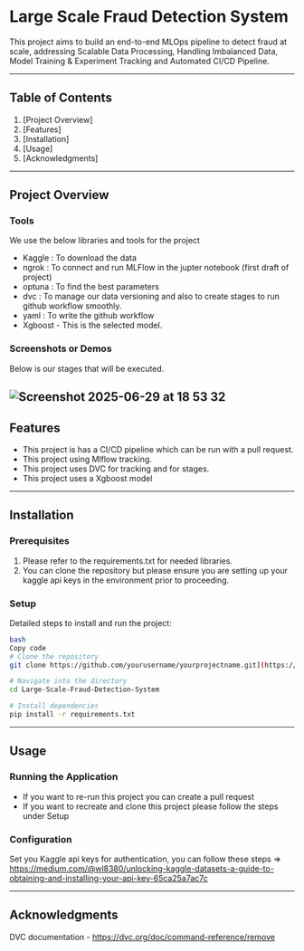 # Large Scale Fraud Detection System

This project aims to build an end-to-end MLOps pipeline to detect fraud at scale, addressing Scalable Data Processing, Handling Imbalanced Data, Model Training & Experiment Tracking and Automated CI/CD Pipeline. 

---

## Table of Contents

1. [Project Overview]
2. [Features]
3. [Installation]
4. [Usage]
5. [Acknowledgments]

---

## Project Overview

### Tools

We use the below libraries and tools for the project
- Kaggle : To download the data
- ngrok : To connect and run MLFlow in the jupter notebook (first draft of project)
- optuna : To find the best parameters
- dvc : To manage our data versioning and also to create stages to run github workflow smoothly.
- yaml : To write the github workflow
- Xgboost - This is the selected model. 

### Screenshots or Demos

Below is our stages that will be executed. 

![Screenshot 2025-06-29 at 18 53 32](https://github.com/user-attachments/assets/606513eb-e822-497d-b5d5-49ed851168b2)
---

## Features

- This project is has a CI/CD pipeline which can be run with a pull request.
- This project using Mlflow tracking.
- This project uses DVC for tracking and for stages.
- This project uses a Xgboost model 

---

## Installation

### Prerequisites

1. Please refer to the requirements.txt for needed libraries.
2. You can clone the repository but please ensure you are setting up your kaggle api keys in the environment prior to proceeding. 

### Setup

Detailed steps to install and run the project:

```bash
bash
Copy code
# Clone the repository
git clone https://github.com/yourusername/yourprojectname.git](https://github.com/pullz6/Large-Scale-Fraud-Detection-System.git

# Navigate into the directory
cd Large-Scale-Fraud-Detection-System

# Install dependencies
pip install -r requirements.txt

```

---

## Usage

### Running the Application

- If you want to re-run this project you can create a pull request
- If you want to recreate and clone this project please follow the steps under Setup

### Configuration

Set you Kaggle api keys for authentication, you can follow these steps => https://medium.com/@wl8380/unlocking-kaggle-datasets-a-guide-to-obtaining-and-installing-your-api-key-65ca25a7ac7c

---

## Acknowledgments

DVC documentation - https://dvc.org/doc/command-reference/remove
